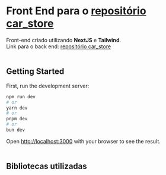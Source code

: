 # Front End para o [repositório car_store]([https://](https://github.com/rafaelntom/final_project_car_store))

Front-end criado utilizando **NextJS** e **Tailwind**.
<br>
Link para o back end: [repositório car_store]([https://](https://github.com/rafaelntom/final_project_car_store))
<br>
<br>

## Getting Started

First, run the development server:

```bash
npm run dev
# or
yarn dev
# or
pnpm dev
# or
bun dev
```

Open [http://localhost:3000](http://localhost:3000) with your browser to see the result.
<br>
<br>


## Bibliotecas utilizadas


